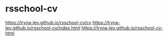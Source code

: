 # rsschool-cv
https://Iryna-lev.github.io/rsschool-cv/cv
https://Iryna-lev.github.io/rsschool-cv/index.html
https://Iryna-lev.github.io/rsschool-cv-html
